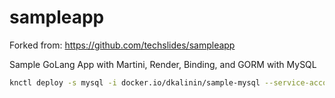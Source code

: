 sampleapp
=========

Forked from: https://github.com/techslides/sampleapp

Sample GoLang App with Martini, Render, Binding, and GORM with MySQL

```bash
knctl deploy -s mysql -i docker.io/dkalinin/sample-mysql --service-account serv-acct1 -d . --env-secret DATABASE_URI=mysql-ibm/uri
```
